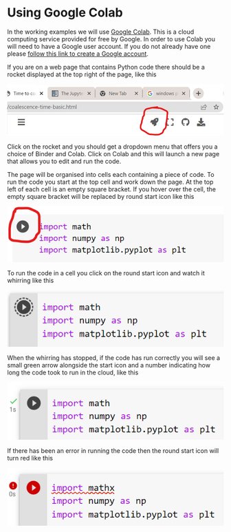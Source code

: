 # Using Google Colab

In the working examples we will use [Google Colab](https://colab.research.google.com/).  This is a cloud computing service provided for free by Google. In order to use Colab you will need to have a Google user account. If you do not already have one please [follow this link to create a Google account](https://accounts.google.com/signup).

If you are on a web page that contains Python code there should be a rocket displayed at the top right of the page, like this

![colab](colab.png)

Click on the rocket and you should get a dropdown menu that offers you a choice of Binder and Colab.  Click on Colab and this will launch a new page that allows you to edit and run the code.

The page will be organised into cells each containing a piece of code.  To run the code you start at the top cell and work down the page. At the top left of each cell is an empty square bracket.  If you hover over the cell, the empty square bracket will be replaced by round start icon like this

![colab2](colab2.png)

To run the code in a cell you click on the round start icon and watch it whirring like this

![colab3](colab3.png)

When the whirring has stopped, if the code has run correctly you will see a small green arrow alongside the start icon and a number indicating how long the code took to run in the cloud, like this

![colab4](colab4.png)

If there has been an error in running the code then the round start icon will turn red like this

![colab5](colab5.png)